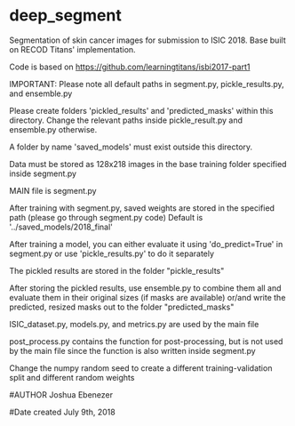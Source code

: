 # deep_segment
Segmentation of skin cancer images for submission to ISIC 2018. Base built on RECOD Titans' implementation.

Code is based on https://github.com/learningtitans/isbi2017-part1

IMPORTANT: Please note all default paths in segment.py, pickle_results.py, and ensemble.py

Please create folders 'pickled_results' and 'predicted_masks' within this directory. Change the relevant paths inside pickle_result.py and ensemble.py otherwise.

A folder by name 'saved_models' must exist outside this directory.

Data must be stored as 128x218 images in the base training folder specified inside segment.py

MAIN file is segment.py

After training with segment.py, saved weights are stored in the specified path (please go through segment.py code) Default is '../saved_models/2018_final'

After training a model, you can either evaluate it using 'do_predict=True' in segment.py or use 'pickle_results.py' to do it separately

The pickled results are stored in the folder "pickle_results"

After storing the pickled results, use ensemble.py to combine them all and evaluate them in their original sizes (if masks are available) or/and write the predicted, resized masks out to the folder "predicted_masks"

ISIC_dataset.py, models.py, and metrics.py are used by the main file

post_process.py contains the function for post-processing, but is not used by the main file since the function is also written inside segment.py

Change the numpy random seed to create a different training-validation split and different random weights

#AUTHOR
Joshua Ebenezer

#Date created
July 9th, 2018
